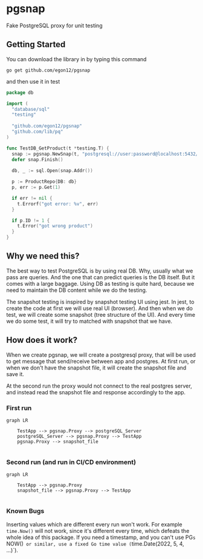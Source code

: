 # pgsnap
Fake PostgreSQL proxy for unit testing

## Getting Started
You can download the library in by typing this command

```
go get github.com/egon12/pgsnap
```
and then use it in test
```go
package db

import (
  "database/sql"
  "testing"
  
  "github.com/egon12/pgsnap"
  "github.com/lib/pq"
)

func TestDB_GetProduct(t *testing.T) {
  snap := pgsnap.NewSnap(t, "postgresql://user:password@localhost:5432/dbname")
  defer snap.Finish()
  
  db, _ := sql.Open(snap.Addr())

  p := ProductRepo{DB: db}
  p, err := p.Get(1)

  if err != nil {
    t.Errorf("got error: %v", err)
  }

  if p.ID != 1 {
    t.Error("got wrong product")
  }
}

```

## Why we need this?
The best way to test PostgreSQL is by using real DB. Why, usually what we pass are queries.  And the one that can predict queries is the DB itself. But it comes with a large baggage.
Using DB as testing is quite hard, because we need to maintain the DB content while we 
do the testing.

The snapshot testing is inspired by snapshot testing UI using jest. In jest, to create the 
code at first we will use real UI (browser). And then when we do test, we will create some 
snapshot (tree structure of the UI). And every time we do some test, it will try to matched
with snapshot that we have.


## How does it work?
When we create pgsnap, we will create a postgresql proxy, that will be used to get message that 
send/receive between app and postgres. At first run, or when we don't have the snapshot file,
it will create the snapshot file and save it.

At the second run the proxy would not connect to the real postgres server, and instead read
the snapshot file and response accordingly to the app.

### First run
```mermaid
graph LR

    TestApp --> pgsnap.Proxy --> postgreSQL_Server
    postgreSQL_Server --> pgsnap.Proxy --> TestApp
    pgsnap.Proxy --> snapshot_file
    
```

### Second run (and run in CI/CD environment)
```mermaid
graph LR

    TestApp --> pgsnap.Proxy
    snapshot_file --> pgsnap.Proxy --> TestApp
    
```

### Known Bugs
Inserting values which are different every run won't work. For example `time.Now()` will not work, since it's different every time, which defeats the whole idea of this package. If you need a timestamp, and you can't use PG`s `NOW()` or similar, use a fixed Go time value (`time.Date(2022, 5, 4, ...)`).
